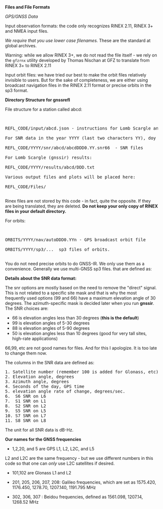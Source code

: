 **Files and File Formats**

*GPS/GNSS Data*

Input observation formats: the code only recognizes RINEX 2.11, RINEX 3+ and NMEA input files.

*We require that you use lower case filenames.* These are the standard at global archives.


Warning: while we allow RINEX 3+, we do not read the file itself - we rely on the <code>gfzrnx</code> 
utility developed by Thomas Nischan at GFZ to translate from RINEX 3+ to RINEX 2.11

Input orbit files: we have tried our best to make the orbit files relatively invisible to users.
But for the sake of completeness, we are either using broadcast navigation files in the RINEX 2.11 format
or precise orbits in the sp3 format.   



**Directory Structure for gnssrefl**

File structure for a station called abcd:

<PRE>


REFL_CODE/input/abcd.json - instructions for Lomb Scargle analysis

For SNR data in the year YYYY (last two characters YY), doy DDD:

REFL_CODE/YYYY/snr/abcd/abcdDDD0.YY.snr66  - SNR files

For Lomb Scargle (gnssir) results:

REFL_CODE/YYYY/results/abcd/DDD.txt  

Various output files and plots will be placed here:

REFL_CODE/Files/ 

</PRE>

Rinex files are not stored by this code - in fact, quite the opposite. If they are being translated,
they are deleted. **Do not keep your only copy of RINEX files in your default directory.**


For orbits:

<PRE>


ORBITS/YYYY/nav/autoDDD0.YYn - GPS broadcast orbit file

ORBITS/YYYY/sp3/...  sp3 files of orbits. 

</PRE>

You do not need precise orbits to do GNSS-IR. We only use them as a convenience.
Generally we use multi-GNSS sp3 files. that are defined as:

**Details about the SNR data format:**

The snr options are mostly based on the need to remove the "direct" signal. This is
not related to a specific site mask and that is why the most frequently used
options (99 and 66) have a maximum elevation angle of 30 degrees. The
azimuth-specific mask is decided later when you run **gnssir**.  The SNR choices are:

- 66 is elevation angles less than 30 degrees (**this is the default**)
- 99 is elevation angles of 5-30 degrees
- 88 is elevation angles of 5-90 degrees
- 50 is elevation angles less than 10 degrees (good for very tall sites, high-rate applications)

66,99, etc are not good names for files. And for this I apologize. It is too late to change them now.

The columns in the SNR data are defined as:

<PRE>
1. Satellite number (remember 100 is added for Glonass, etc)
2. Elevation angle, degrees
3. Azimuth angle, degrees
4. Seconds of the day, GPS time
5. elevation angle rate of change, degrees/sec.
6.  S6 SNR on L6
7.  S1 SNR on L1
8.  S2 SNR on L2
9.  S5 SNR on L5
10. S7 SNR on L7
11. S8 SNR on L8
</PRE>

The unit for all SNR data is dB-Hz.

**Our names for the GNSS frequencies**

- 1,2,20, and 5 are GPS L1, L2, L2C, and L5 

L2 and L2C are the same frequency - but we use different numbers in this code so that
one can *only* use L2C satellites if desired. 

- 101,102 are Glonass L1 and L2

- 201, 205, 206, 207, 208: Galileo frequencies, which are
set as 1575.420, 1176.450, 1278.70, 1207.140, 1191.795 MHz

- 302, 306, 307 : Beidou frequencies, defined as 1561.098, 1207.14, 1268.52 MHz

